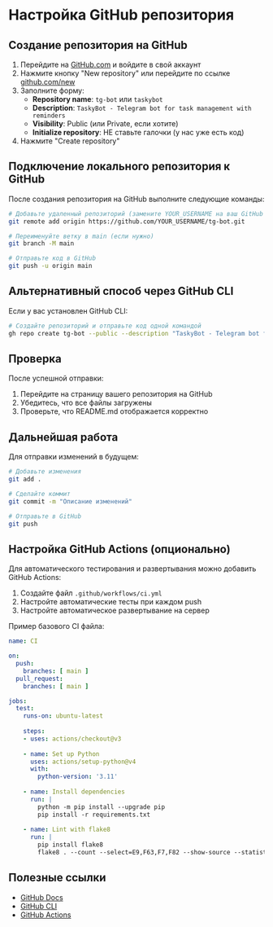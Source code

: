 # Настройка GitHub репозитория

## Создание репозитория на GitHub

1. Перейдите на [GitHub.com](https://github.com) и войдите в свой аккаунт
2. Нажмите кнопку "New repository" или перейдите по ссылке [github.com/new](https://github.com/new)
3. Заполните форму:
   - **Repository name**: `tg-bot` или `taskybot`
   - **Description**: `TaskyBot - Telegram bot for task management with reminders`
   - **Visibility**: Public (или Private, если хотите)
   - **Initialize repository**: НЕ ставьте галочки (у нас уже есть код)
4. Нажмите "Create repository"

## Подключение локального репозитория к GitHub

После создания репозитория на GitHub выполните следующие команды:

```bash
# Добавьте удаленный репозиторий (замените YOUR_USERNAME на ваш GitHub username)
git remote add origin https://github.com/YOUR_USERNAME/tg-bot.git

# Переименуйте ветку в main (если нужно)
git branch -M main

# Отправьте код в GitHub
git push -u origin main
```

## Альтернативный способ через GitHub CLI

Если у вас установлен GitHub CLI:

```bash
# Создайте репозиторий и отправьте код одной командой
gh repo create tg-bot --public --description "TaskyBot - Telegram bot for task management with reminders" --source=. --remote=origin --push
```

## Проверка

После успешной отправки:
1. Перейдите на страницу вашего репозитория на GitHub
2. Убедитесь, что все файлы загружены
3. Проверьте, что README.md отображается корректно

## Дальнейшая работа

Для отправки изменений в будущем:

```bash
# Добавьте изменения
git add .

# Сделайте коммит
git commit -m "Описание изменений"

# Отправьте в GitHub
git push
```

## Настройка GitHub Actions (опционально)

Для автоматического тестирования и развертывания можно добавить GitHub Actions:

1. Создайте файл `.github/workflows/ci.yml`
2. Настройте автоматические тесты при каждом push
3. Настройте автоматическое развертывание на сервер

Пример базового CI файла:

```yaml
name: CI

on:
  push:
    branches: [ main ]
  pull_request:
    branches: [ main ]

jobs:
  test:
    runs-on: ubuntu-latest
    
    steps:
    - uses: actions/checkout@v3
    
    - name: Set up Python
      uses: actions/setup-python@v4
      with:
        python-version: '3.11'
    
    - name: Install dependencies
      run: |
        python -m pip install --upgrade pip
        pip install -r requirements.txt
    
    - name: Lint with flake8
      run: |
        pip install flake8
        flake8 . --count --select=E9,F63,F7,F82 --show-source --statistics
```

## Полезные ссылки

- [GitHub Docs](https://docs.github.com/)
- [GitHub CLI](https://cli.github.com/)
- [GitHub Actions](https://github.com/features/actions)
